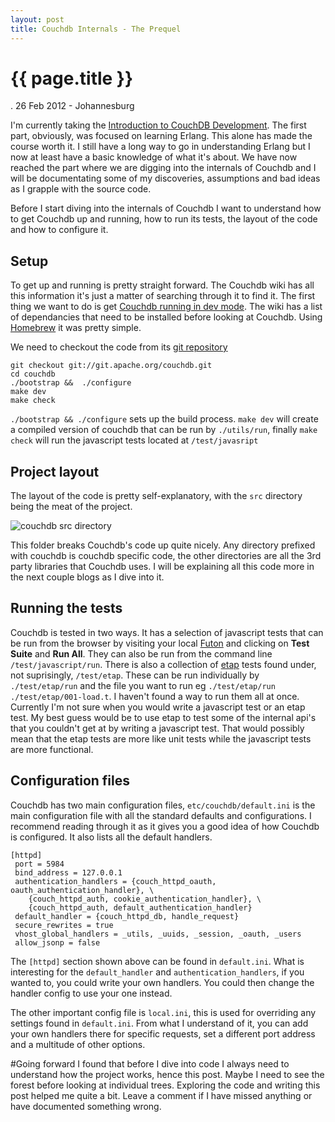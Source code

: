 ```yaml
---
layout: post
title: Couchdb Internals - The Prequel
---
```


{{ page.title }}
================

<p id="meta" class="meta"> . 26 Feb 2012 - Johannesburg </p>

I'm currently taking the [Introduction to CouchDB Development](http://moodle.wohmart.com/course/view.php?id=2). The first part, obviously, was focused on learning Erlang. 
This alone has made the course worth it. I still have a long way to go in understanding Erlang but I now at least have a basic knowledge of what it's about. 
We have now reached the part where we are digging into the internals of Couchdb and I will be documentating some of my discoveries, assumptions and bad ideas as I grapple with the source code.

Before I start diving into the internals of Couchdb I want to understand how to get Couchdb up and running, how to run its tests, the layout of the code and how to configure it.

## Setup

To get up and running is pretty straight forward. The Couchdb wiki has all this information it's just a matter of searching through it to find it. The first thing we want to do
is get [Couchdb running in dev mode](http://wiki.apache.org/couchdb/Running%20CouchDB%20in%20Dev%20Mode). The wiki has a list of dependancies that need to be installed before looking at Couchdb. 
Using [Homebrew](https://github.com/mxcl/homebrew) it was pretty simple. 

We need to checkout the code from its [git repository](git://git.apache.org/couchdb.git)

    git checkout git://git.apache.org/couchdb.git
    cd couchdb
    ./bootstrap &&  ./configure
    make dev
    make check

```./bootstrap && ./configure``` sets up the build process. ```make dev``` will create a compiled version of couchdb that can be run by ```./utils/run```, finally ```make check``` will run the javascript tests located at ```/test/javasript```

## Project layout

The layout of the code is pretty self-explanatory, with the ```src``` directory being the meat of the project. 

![couchdb src directory](/images/couchdb_src.png)

This folder breaks Couchdb's code up quite nicely. Any directory prefixed with couchdb is couchdb specific code, 
the other directories are all the 3rd party libraries that Couchdb uses. I will be explaining all this code more in the next couple blogs as I dive into it.

## Running the tests
Couchdb is tested in two ways. It has a selection of javascript tests that can be run from the browser by visiting your local [Futon](http://localhost:5984/_utils) and clicking on **Test Suite** and **Run All**. 
They can also be run from the command line ```/test/javascript/run```. There is also a collection of [etap](https://github.com/ngerakines/etap) tests found under, not suprisingly, ```/test/etap```. 
These can be run individually by ```./test/etap/run``` and the file you want to run eg ```./test/etap/run ./test/etap/001-load.t```. I haven't found a way to run them all at once. Currently I'm not 
sure when you would write a javascript test or an etap test. My best guess would be to use etap to test some of the internal api's that you couldn't get at by writing a javascript test. That would possibly
 mean that the etap tests are more like unit tests while the javascript tests are more functional. 

## Configuration files

Couchdb has two main configuration files, ```etc/couchdb/default.ini``` is the main configuration file with all the standard defaults and configurations. I recommend reading through it as it gives you a good idea of 
how Couchdb is configured. It also lists all the default handlers.

    [httpd]
     port = 5984
     bind_address = 127.0.0.1
     authentication_handlers = {couch_httpd_oauth, oauth_authentication_handler}, \
        {couch_httpd_auth, cookie_authentication_handler}, \
        {couch_httpd_auth, default_authentication_handler}
     default_handler = {couch_httpd_db, handle_request}
     secure_rewrites = true
     vhost_global_handlers = _utils, _uuids, _session, _oauth, _users
     allow_jsonp = false

The ```[httpd]``` section shown above can be found in ```default.ini```. What is interesting for the ```default_handler``` and ```authentication_handlers```, if you wanted to, you could write your own handlers. You could 
then change the handler config to use your one instead. 

The other important config file is ```local.ini```, this is used for overriding any settings found in ```default.ini```. From what I understand of it, you can add your own handlers there for specific requests, set a different port address and a multitude of other options.

#Going forward
I found that before I dive into code I always need to understand how the project works, hence this post. Maybe I need to see the forest before looking at individual trees. Exploring the code and writing this
 post helped me quite a bit. Leave a comment if I have missed anything or have documented something wrong.


